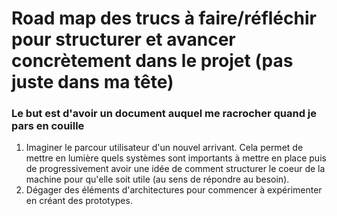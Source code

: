 # Road map des trucs à faire/réfléchir pour structurer et avancer concrètement dans le projet (pas juste dans ma tête)
### Le but est d'avoir un document auquel me racrocher quand je pars en couille 

1. Imaginer le parcour utilisateur d'un nouvel arrivant. Cela permet de mettre en lumière quels systèmes sont importants à mettre en place puis de progressivement avoir une idée de comment structurer le coeur de la machine pour qu'elle soit utile (au sens de répondre au besoin).
2. Dégager des éléments d'architectures pour commencer à expérimenter en créant des prototypes.

